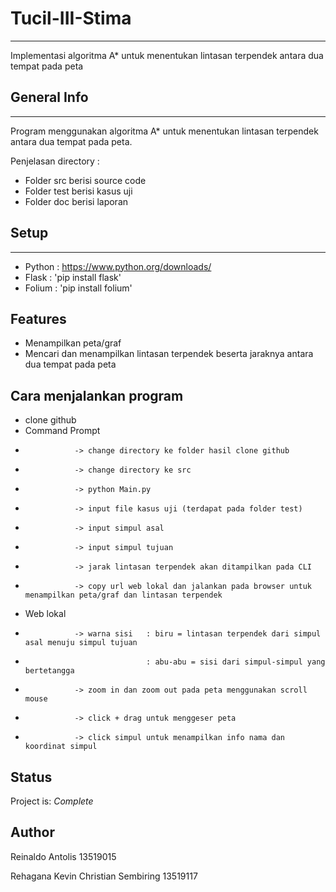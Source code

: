 # Tucil-III-Stima
-----------------
Implementasi algoritma A* untuk menentukan lintasan terpendek antara dua tempat pada peta

## General Info
-------------
Program menggunakan algoritma A* untuk menentukan lintasan terpendek antara dua tempat pada peta. 

Penjelasan directory :
* Folder src berisi source code
* Folder test berisi kasus uji
* Folder doc berisi laporan

## Setup
------
* Python : https://www.python.org/downloads/
* Flask : 'pip install flask'
* Folium : 'pip install folium'

## Features
* Menampilkan peta/graf 
* Mencari dan menampilkan lintasan terpendek beserta jaraknya antara dua tempat pada peta

## Cara menjalankan program
* clone github
* Command Prompt  
*                -> change directory ke folder hasil clone github
*                -> change directory ke src
*                -> python Main.py
*                -> input file kasus uji (terdapat pada folder test)
*                -> input simpul asal
*                -> input simpul tujuan
*                -> jarak lintasan terpendek akan ditampilkan pada CLI
*                -> copy url web lokal dan jalankan pada browser untuk menampilkan peta/graf dan lintasan terpendek

* Web lokal       
*                -> warna sisi   : biru = lintasan terpendek dari simpul asal menuju simpul tujuan
*                                : abu-abu = sisi dari simpul-simpul yang bertetangga
*                -> zoom in dan zoom out pada peta menggunakan scroll mouse
*                -> click + drag untuk menggeser peta
*                -> click simpul untuk menampilkan info nama dan koordinat simpul
                
## Status
Project is: _Complete_

## Author
Reinaldo Antolis
13519015

Rehagana Kevin Christian Sembiring
13519117